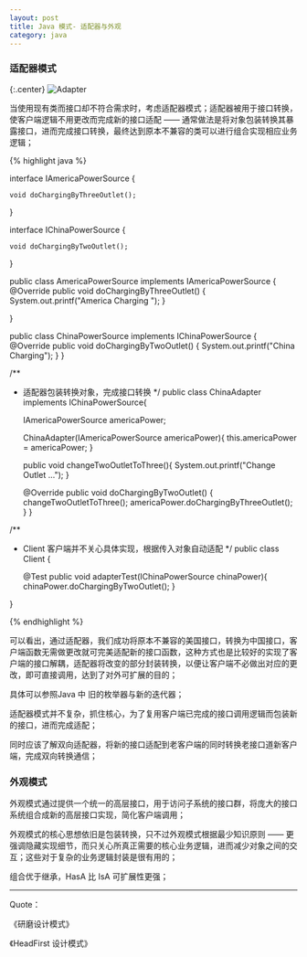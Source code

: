 ```yaml
---
layout: post
title: Java 模式- 适配器与外观
category: java
---
```


### 适配器模式


{:.center}
![Adapter](http://img.javaclee.com/assets/img/20160203/Adapter.PNG)

当使用现有类而接口却不符合需求时，考虑适配器模式；适配器被用于接口转换，使客户端逻辑不用更改而完成新的接口适配 —— 通常做法是将对象包装转换其暴露接口，进而完成接口转换，最终达到原本不兼容的类可以进行组合实现相应业务逻辑；


{% highlight java %}

interface IAmericaPowerSource {

    void doChargingByThreeOutlet();

}

interface IChinaPowerSource {

    void doChargingByTwoOutlet();
}

public class AmericaPowerSource implements IAmericaPowerSource {
    @Override
    public void doChargingByThreeOutlet() {
        System.out.printf("America Charging ");
    }

}

public class ChinaPowerSource implements IChinaPowerSource {
    @Override
    public void doChargingByTwoOutlet() {
        System.out.printf("China Charging");
    }
}

/**
 * 适配器包装转换对象，完成接口转换
 */
public class ChinaAdapter implements IChinaPowerSource{

    IAmericaPowerSource americaPower;

    ChinaAdapter(IAmericaPowerSource americaPower){
        this.americaPower = americaPower;
    }

    public void changeTwoOutletToThree(){
        System.out.printf("Change Outlet ...");
    }

    @Override
    public void doChargingByTwoOutlet() {
        changeTwoOutletToThree();
        americaPower.doChargingByThreeOutlet();
    }
}

/**
 * Client 客户端并不关心具体实现，根据传入对象自动适配
 */
public class Client {   

    @Test
    public void  adapterTest(IChinaPowerSource chinaPower){
        chinaPower.doChargingByTwoOutlet();
    }

}

{% endhighlight %}

可以看出，通过适配器，我们成功将原本不兼容的美国接口，转换为中国接口，客户端函数无需做更改就可完美适配新的接口函数，这种方式也是比较好的实现了客户端的接口解耦，适配器将改变的部分封装转换，以便让客户端不必做出对应的更改，即可直接调用，达到了对外可扩展的目的；

具体可以参照Java 中 旧的枚举器与新的迭代器；

适配器模式并不复杂，抓住核心，为了复用客户端已完成的接口调用逻辑而包装新的接口，进而完成适配；

同时应该了解双向适配器，将新的接口适配到老客户端的同时转换老接口道新客户端，完成双向转换通信；


### 外观模式

外观模式通过提供一个统一的高层接口，用于访问子系统的接口群，将庞大的接口系统组合成新的高层接口实现，简化客户端调用；

外观模式的核心思想依旧是包装转换，只不过外观模式根据最少知识原则 —— 更强调隐藏实现细节，而只关心所真正需要的核心业务逻辑，进而减少对象之间的交互；这些对于复杂的业务逻辑封装是很有用的；

组合优于继承，HasA  比 IsA 可扩展性更强；




---

Quote：

《研磨设计模式》

《HeadFirst 设计模式》



